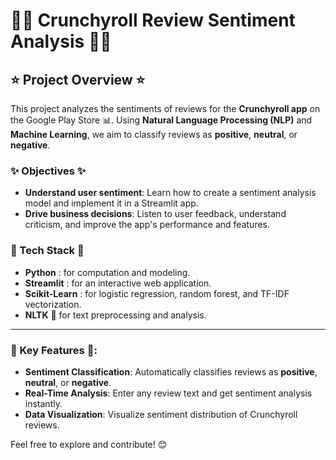 # 📱💬 Crunchyroll Review Sentiment Analysis 📱💬

## ⭐ Project Overview ⭐
This project analyzes the sentiments of reviews for the **Crunchyroll app** on the Google Play Store 📊. Using **Natural Language Processing (NLP)** and **Machine Learning**, we aim to classify reviews as **positive**, **neutral**, or **negative**. 

### ✨ Objectives ✨
- **Understand user sentiment**: Learn how to create a sentiment analysis model and implement it in a Streamlit app.
- **Drive business decisions**: Listen to user feedback, understand criticism, and improve the app's performance and features.

### 🚀 Tech Stack 🚀
- **Python** : for computation and modeling.
- **Streamlit** : for an interactive web application.
- **Scikit-Learn** : for logistic regression, random forest, and TF-IDF vectorization.
- **NLTK** 🧠 for text preprocessing and analysis.

---

### 📌 Key Features 📌:
- **Sentiment Classification**: Automatically classifies reviews as **positive**, **neutral**, or **negative**.
- **Real-Time Analysis**: Enter any review text and get sentiment analysis instantly.
- **Data Visualization**: Visualize sentiment distribution of Crunchyroll reviews.


Feel free to explore and contribute! 😊
